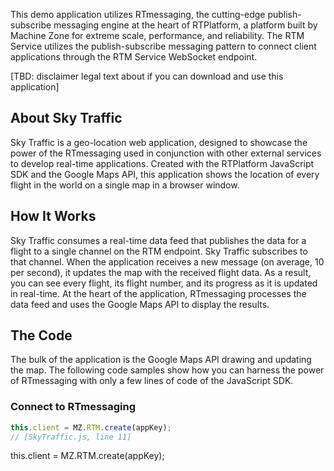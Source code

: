 This demo application utilizes RTmessaging, the cutting-edge publish-subscribe messaging engine at the heart of RTPlatform, a platform built by Machine Zone for extreme scale,  performance, and reliability. The RTM Service utilizes the publish-subscribe messaging pattern to connect client applications through the RTM Service WebSocket endpoint.

[TBD: disclaimer legal text about if you can download and use this application]

## About Sky Traffic ##

Sky Traffic is a geo-location web application, designed to showcase the power of the RTmessaging used in conjunction with other external services to develop real-time applications. Created with the RTPlatform JavaScript SDK and the Google Maps API, this application shows the location of every flight in the world on a single map in a browser window.

## How It Works ##

Sky Traffic consumes a real-time data feed that publishes the data for a flight to a single channel on the RTM endpoint. Sky Traffic subscribes to that channel. When the application receives a new message (on average, 10 per second), it updates the map with the received flight data. As a result, you can see every flight, its flight number, and its progress as it is updated in real-time. At the heart of the application, RTmessaging processes the data feed and uses the Google Maps API to display the results.

## The Code ##

The bulk of the application is the Google Maps API drawing and updating the map. The following code samples show how you can harness the power of RTmessaging with only a few lines of code of the JavaScript SDK.

### Connect to RTmessaging ###

```javascript
this.client = MZ.RTM.create(appKey);
// [SkyTraffic.js, line 11]
```
this.client = MZ.RTM.create(appKey);
